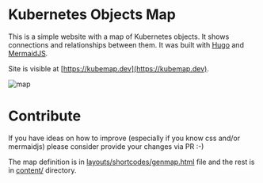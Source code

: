 # Kubernetes Objects Map

This is a simple website with a map of Kubernetes objects. It shows connections and relationships between them. It was built with [Hugo](https://gohugo.io/) and [MermaidJS]( https://mermaidjs.github.io/).

Site is visible at [https://kubemap.dev](https://kubemap.dev).

![map](static/map.png)

# Contribute

If you have ideas on how to improve (especially if you know css and/or mermaidjs) please consider provide your changes via PR :-) 

The map definition is in [layouts/shortcodes/genmap.html](layouts/shortcodes/genmap.html) file and the rest is in [content/](content/) directory.
